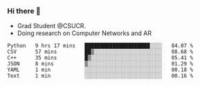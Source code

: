 ### Hi there 👋
- Grad Student @CSUCR. 
- Doing research on Computer Networks and AR
<!--START_SECTION:waka-->

```text
Python   9 hrs 17 mins   █████████████████████░░░░   84.07 %
CSV      57 mins         ██▒░░░░░░░░░░░░░░░░░░░░░░   08.68 %
C++      35 mins         █▒░░░░░░░░░░░░░░░░░░░░░░░   05.41 %
JSON     8 mins          ▒░░░░░░░░░░░░░░░░░░░░░░░░   01.29 %
YAML     1 min           ░░░░░░░░░░░░░░░░░░░░░░░░░   00.18 %
Text     1 min           ░░░░░░░░░░░░░░░░░░░░░░░░░   00.16 %
```

<!--END_SECTION:waka-->
<!--
**jluo117/jluo117** is a ✨ _special_ ✨ repository because its `README.md` (this file) appears on your GitHub profile.

Here are some ideas to get you started:

- 🔭 I’m currently working on ...
- 🌱 I’m currently learning ...
- 👯 I’m looking to collaborate on ...
- 🤔 I’m looking for help with ...
- 💬 Ask me about ...
- 📫 How to reach me: ...
- 😄 Pronouns: ...
- ⚡ Fun fact: ...
-->
